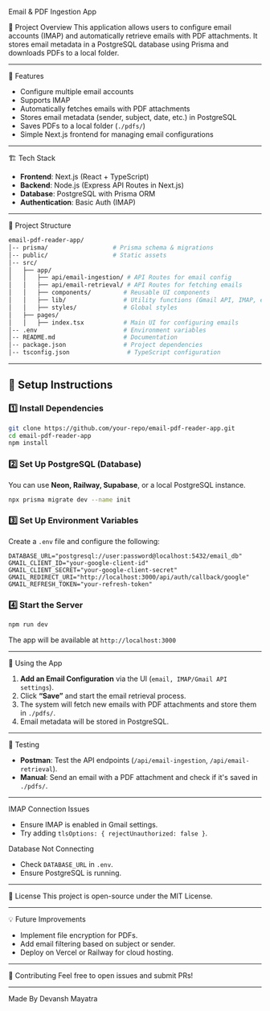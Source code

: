 Email & PDF Ingestion App

📌 Project Overview
This application allows users to configure email accounts (IMAP) and automatically retrieve emails with PDF attachments. It stores email metadata in a PostgreSQL database using Prisma and downloads PDFs to a local folder.

---

🚀 Features
- Configure multiple email accounts
- Supports IMAP
- Automatically fetches emails with PDF attachments
- Stores email metadata (sender, subject, date, etc.) in PostgreSQL
- Saves PDFs to a local folder (`./pdfs/`)
- Simple Next.js frontend for managing email configurations

---

🏗️ Tech Stack
- **Frontend**: Next.js (React + TypeScript)
- **Backend**: Node.js (Express API Routes in Next.js)
- **Database**: PostgreSQL with Prisma ORM
- **Authentication**: Basic Auth (IMAP)

---

📂 Project Structure
```sh
email-pdf-reader-app/
│-- prisma/                  # Prisma schema & migrations
│-- public/                  # Static assets
│-- src/
│   ├── app/
│   │   ├── api/email-ingestion/ # API Routes for email config
│   │   ├── api/email-retrieval/ # API Routes for fetching emails
│   │   ├── components/         # Reusable UI components
│   │   ├── lib/                # Utility functions (Gmail API, IMAP, etc.)
│   │   ├── styles/             # Global styles
│   ├── pages/
│   │   ├── index.tsx           # Main UI for configuring emails
│-- .env                        # Environment variables
│-- README.md                   # Documentation
│-- package.json                # Project dependencies
│-- tsconfig.json                # TypeScript configuration
```

---

## 🔧 Setup Instructions

### 1️⃣ Install Dependencies
```sh
git clone https://github.com/your-repo/email-pdf-reader-app.git
cd email-pdf-reader-app
npm install
```

### 2️⃣ Set Up PostgreSQL (Database)
You can use **Neon, Railway, Supabase**, or a local PostgreSQL instance.
```sh
npx prisma migrate dev --name init
```

### 3️⃣ Set Up Environment Variables
Create a `.env` file and configure the following:
```env
DATABASE_URL="postgresql://user:password@localhost:5432/email_db"
GMAIL_CLIENT_ID="your-google-client-id"
GMAIL_CLIENT_SECRET="your-google-client-secret"
GMAIL_REDIRECT_URI="http://localhost:3000/api/auth/callback/google"
GMAIL_REFRESH_TOKEN="your-refresh-token"
```

### 4️⃣ Start the Server
```sh
npm run dev
```

The app will be available at `http://localhost:3000`

---

📩 Using the App
1. **Add an Email Configuration** via the UI (`email, IMAP/Gmail API settings`).
2. Click **“Save”** and start the email retrieval process.
3. The system will fetch new emails with PDF attachments and store them in `./pdfs/`.
4. Email metadata will be stored in PostgreSQL.

---

🧪 Testing
- **Postman**: Test the API endpoints (`/api/email-ingestion`, `/api/email-retrieval`).
- **Manual**: Send an email with a PDF attachment and check if it's saved in `./pdfs/`.

---
IMAP Connection Issues
- Ensure IMAP is enabled in Gmail settings.
- Try adding `tlsOptions: { rejectUnauthorized: false }`.

Database Not Connecting
- Check `DATABASE_URL` in `.env`.
- Ensure PostgreSQL is running.

---

📜 License
This project is open-source under the MIT License.

---

💡 Future Improvements
- Implement file encryption for PDFs.
- Add email filtering based on subject or sender.
- Deploy on Vercel or Railway for cloud hosting.

---

🙌 Contributing
Feel free to open issues and submit PRs!

---

Made By Devansh Mayatra

